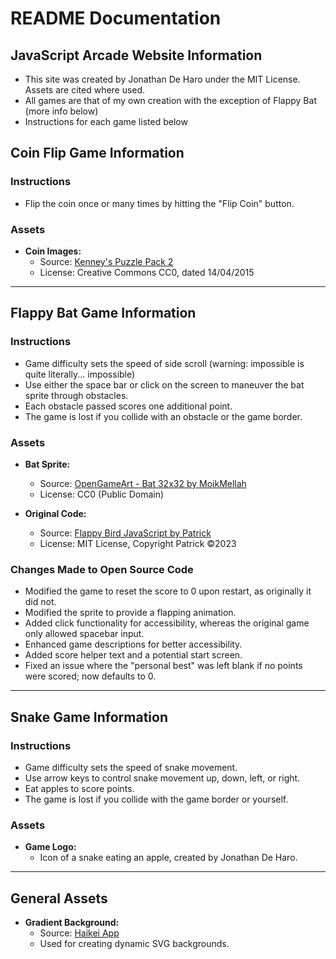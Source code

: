 # README Documentation

## JavaScript Arcade Website Information
- This site was created by Jonathan De Haro under the MIT License. Assets are cited where used.
- All games are that of my own creation with the exception of Flappy Bat (more info below)
- Instructions for each game listed below


## Coin Flip Game Information

### Instructions
- Flip the coin once or many times by hitting the "Flip Coin" button.

### Assets
- **Coin Images:** 
  - Source: [Kenney's Puzzle Pack 2](https://www.kenney.nl/assets/puzzle-pack-2)
  - License: Creative Commons CC0, dated 14/04/2015

---

## Flappy Bat Game Information

### Instructions
- Game difficulty sets the speed of side scroll (warning: impossible is quite literally... impossible)
- Use either the space bar or click on the screen to maneuver the bat sprite through obstacles.
- Each obstacle passed scores one additional point.
- The game is lost if you collide with an obstacle or the game border.

### Assets
- **Bat Sprite:**
  - Source: [OpenGameArt - Bat 32x32 by MoikMellah](https://opengameart.org/content/bat-32x32)
  - License: CC0 (Public Domain)

- **Original Code:**
  - Source: [Flappy Bird JavaScript by Patrick](https://github.com/patlov/flappy_bird_js)
  - License: MIT License, Copyright Patrick ©2023

### Changes Made to Open Source Code
- Modified the game to reset the score to 0 upon restart, as originally it did not.
- Modified the sprite to provide a flapping animation.
- Added click functionality for accessibility, whereas the original game only allowed spacebar input.
- Enhanced game descriptions for better accessibility.
- Added score helper text and a potential start screen.
- Fixed an issue where the "personal best" was left blank if no points were scored; now defaults to 0.

---

## Snake Game Information

### Instructions
- Game difficulty sets the speed of snake movement.
- Use arrow keys to control snake movement up, down, left, or right.
- Eat apples to score points.
- The game is lost if you collide with the game border or yourself.

### Assets
- **Game Logo:**
  - Icon of a snake eating an apple, created by Jonathan De Haro.

---

## General Assets

- **Gradient Background:**
  - Source: [Haikei App](https://app.haikei.app/)
  - Used for creating dynamic SVG backgrounds.
